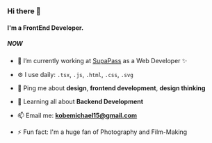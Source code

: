 ### Hi there 👋

#### I'm a FrontEnd Developer.

##### NOW

- 🔭 I’m currently working at [SupaPass](https://www.supapass.com/) as a Web Developer ✨

- ⚙️ I use daily: `.tsx`, `.js`, `.html`, `.css`, `.svg`

- 💬 Ping me about **design**, **frontend development**, **design thinking**

- 🌱 Learning all about **Backend Development**

- 📫 Email me: **kobemichael15@gmail.com**

- ⚡️ Fun fact: I'm a huge fan of Photography and Film-Making
